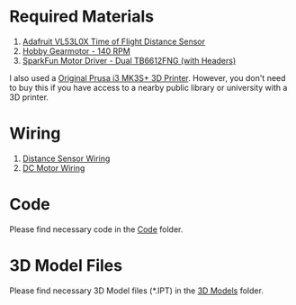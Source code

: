   # Required Materials

1. [Adafruit VL53L0X Time of Flight Distance Sensor](https://www.adafruit.com/product/3317)
2. [Hobby Gearmotor - 140 RPM](https://www.sparkfun.com/products/21245)
3. [SparkFun Motor Driver - Dual TB6612FNG (with Headers)](https://www.sparkfun.com/products/14450)

I also used a [Original Prusa i3 MK3S+ 3D Printer](https://www.prusa3d.com/product/original-prusa-i3-mk3s-3d-printer-kit/). However, you don't need to buy this if you have access to a nearby public library or university with a 3D printer.

# Wiring

1. [Distance Sensor Wiring](https://github.com/Skilledgamer101/Projects/files/11860400/Distance.Sensor.Wiring.pdf)
2. [DC Motor Wiring](https://github.com/Skilledgamer101/Projects/files/11861345/DC.Motor.Wiring.pdf)


# Code

Please find necessary code in the [Code](https://github.com/Skilledgamer101/Projects/tree/50367875090a83f53ecafcdc09e762d90cb50446/Automatic%20Toothpaste%20Squeezer/Code) folder.

# 3D Model Files

Please find necessary 3D Model files (*.IPT) in the [3D Models](https://github.com/Skilledgamer101/Projects/tree/50367875090a83f53ecafcdc09e762d90cb50446/Automatic%20Toothpaste%20Squeezer/3D%20Models) folder.
